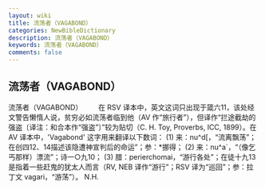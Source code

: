 ```yaml
---
layout: wiki
title: 流荡者（VAGABOND）
categories: NewBibleDictionary
description: 流荡者（VAGABOND）
keywords: 流荡者（VAGABOND）
comments: false
---
```


## 流荡者（VAGABOND）



流荡者（VAGABOND）
　　在 RSV 译本中，英文这词只出现于箴六11，该处经文警告懒惰人说，贫穷必如流荡者临到他（AV 作“旅行者”），但译作“拦途截劫的强盗〔译注：和合本作“强盗”〕”较为贴切（C. H. Toy, Proverbs, ICC, 1899）。在 AV 译本中，'Vagabond' 这字用来翻译以下数词： (1) 来：nu^d[，“流离飘荡”；在创四12、14描述该隐遭神宣判后的命运”；参：*挪得； (2) 来：nu^a`，“（像乞丐那样）漂流”；诗一○九10； (3) 腊：perierchomai，“游行各处”；在徒十九13是指着一些赶鬼的犹太人而言（RV, NEB 译作“游行”；RSV 译为“巡回”；参：拉丁文 vagari，“游荡”）。
N.H.




